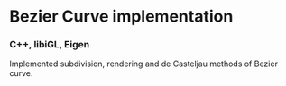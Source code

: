 # Bezier Curve implementation

### C++, libiGL, Eigen
Implemented subdivision, rendering and de Casteljau methods of Bezier curve.
